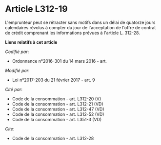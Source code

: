 # Article L312-19

L'emprunteur peut se rétracter sans motifs dans un délai de quatorze jours calendaires révolus à compter du jour de
l'acceptation de l'offre de contrat de crédit comprenant les informations prévues à l'article L. 312-28.

**Liens relatifs à cet article**

_Codifié par_:

  - Ordonnance n°2016-301 du 14 mars 2016 - art.

_Modifié par_:

  - Loi n°2017-203 du 21 février 2017 - art. 9

_Cité par_:

  - Code de la consommation - art. L312-20 (V)
  - Code de la consommation - art. L312-21 (VD)
  - Code de la consommation - art. L312-47 (VD)
  - Code de la consommation - art. L312-52 (VD)
  - Code de la consommation - art. L351-3 (VD)

_Cite_:

  - Code de la consommation - art. L312-28
